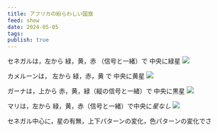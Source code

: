 ```yaml
---
title: アフリカの紛らわしい国旗
feed: show
date: 2024-05-05
tags: 
publish: true
---
```

セネガルは，左から 緑，黄，赤 （信号と一緒）で 中央に緑星
![](https://upload.wikimedia.org/wikipedia/commons/thumb/f/fd/Flag_of_Senegal.svg/252px-Flag_of_Senegal.svg.png)

カメルーンは， 左から 緑，赤，黄 で 中央に黄星
![](https://upload.wikimedia.org/wikipedia/commons/thumb/4/4f/Flag_of_Cameroon.svg/260px-Flag_of_Cameroon.svg.png)

ガーナは，上から 赤，黄，緑（縦の信号と一緒）で 中央に黒星
![](https://upload.wikimedia.org/wikipedia/commons/thumb/1/19/Flag_of_Ghana.svg/260px-Flag_of_Ghana.svg.png)

マリは，左から 緑，黄，赤（信号と一緒）で中央に*星なし*
![](https://upload.wikimedia.org/wikipedia/commons/thumb/9/92/Flag_of_Mali.svg/300px-Flag_of_Mali.svg.png)

セネガル中心に，星の有無，上下パターンの変化，色パターンの変化でさ